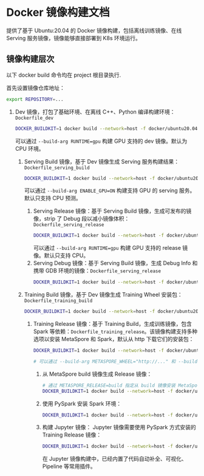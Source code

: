 # Docker 镜像构建文档

提供了基于 Ubuntu:20.04 的 Docker 镜像构建，包括离线训练镜像、在线 Serving 服务镜像，镜像能够直接部署到 K8s 环境运行。

## 镜像构建层次
以下 docker build 命令均在 project 根目录执行.

首先设置镜像仓库地址：

```bash
export REPOSITORY=...
```

1. Dev 镜像，打包了基础环境、在离线 C++、Python 编译构建环境：`Dockerfile_dev`
    ```bash
    DOCKER_BUILDKIT=1 docker build --network=host -f docker/ubuntu20.04/Dockerfile_dev -t $REPOSITORY/metaspore-dev:v1.0.0 .
    ```
    可以通过 `--build-arg RUNTIME=gpu` 构建 GPU 支持的 dev 镜像。默认为 CPU 环境。

    1. Serving Build 镜像，基于 Dev 镜像生成 Serving 服务构建结果：`Dockerfile_serving_build`
        ```bash
        DOCKER_BUILDKIT=1 docker build --network=host -f docker/ubuntu20.04/Dockerfile_serving_build --build-arg DEV_IMAGE=$REPOSITORY/metaspore-dev:v1.0.0 -t $REPOSITORY/metaspore-serving-build:v1.0.0 .
        ```
        可以通过 `--build-arg ENABLE_GPU=ON` 构建支持 GPU 的 serving 服务。默认只支持 CPU 预测。

        1. Serving Release 镜像：基于 Serving Build 镜像，生成可发布的镜像，strip 了 Debug 段以减小镜像体积：`Dockerfile_serving_release`
            ```bash
            DOCKER_BUILDKIT=1 docker build --network=host -f docker/ubuntu20.04/Dockerfile_serving_release --build-arg BUILD_IMAGE=$REPOSITORY/metaspore-serving-build:v1.0.0 -t $REPOSITORY/metaspore-serving-release:v1.0.0 --target serving_release .
            ```
            可以通过 `--build-arg RUNTIME=gpu` 构建 GPU 支持的 release 镜像。默认只支持 CPU。
        1. Serving Debug 镜像：基于 Serving Build 镜像，生成 Debug Info 和携带 GDB 环境的镜像：`Dockerfile_serving_release`
            ```bash
            DOCKER_BUILDKIT=1 docker build --network=host -f docker/ubuntu20.04/Dockerfile_serving_release --build-arg BUILD_IMAGE=$REPOSITORY/metaspore-serving-build:v1.0.0 -t $REPOSITORY/metaspore-serving-debug:v1.0.0 --target serving_debug .
            ```

    1. Training Build 镜像，基于 Dev 镜像生成 Training Wheel 安装包：`Dockerfile_training_build`
        ```bash
        DOCKER_BUILDKIT=1 docker build --network=host -f docker/ubuntu20.04/Dockerfile_training_build --build-arg DEV_IMAGE=$REPOSITORY/metaspore-dev:v1.0.0 -t $REPOSITORY/metaspore-training-build:v1.0.0 .
        ```
        1. Training Release 镜像：基于 Training Build，生成训练镜像，包含 Spark 等依赖：`Dockerfile_training_release`。该镜像构建支持多种选项以安装 MetaSpore 和 Spark，默认从 http 下载它们的安装包：
            ```bash
            DOCKER_BUILDKIT=1 docker build --network=host -f docker/ubuntu20.04/Dockerfile_training_release -t $REPOSITORY/metaspore-training-release:v1.0.0 --target release .

            # 可以通过 --build-arg METASPORE_WHEEL="http://..." 和 --build-arg SPARK_FILE="http://" 来指定 MetaSpore 的 wheel 包路径和 Spark 的 tgz 安装包路径
            ```

            1. 从 MetaSpore build 镜像生成 Release 镜像：
                ```bash
                # 通过 METASPORE_RELEASE=build 指定从 build 镜像安装 MetaSpore，同时需要通过 METASPORE_BUILD_IMAGE 指定镜像名。
                DOCKER_BUILDKIT=1 docker build --network=host -f docker/ubuntu20.04/Dockerfile_training_release --build-arg METASPORE_RELEASE=build --build-arg METASPORE_BUILD_IMAGE=$REPOSITORY/metaspore-training-build:v1.0.0 -t $REPOSITORY/metaspore-training-release:v1.0.0 --target release .
                ```
            2. 使用 PySpark 安装 Spark 环境：
                ```bash
                DOCKER_BUILDKIT=1 docker build --network=host -f docker/ubuntu20.04/Dockerfile_training_release --build-arg METASPORE_RELEASE=build --build-arg METASPORE_BUILD_IMAGE=$REPOSITORY/metaspore-training-build:v1.0.0 --build-arg SPARK_RELEASE=pyspark --build-arg SPARK_FILE="pyspark==3.2.1" -t $REPOSITORY/metaspore-training-release:v1.0.0 --target release .
                ```
            3. 构建 Jupyter 镜像：
                Jupyter 镜像需要使用 PySpark 方式安装的 Training Release 镜像：
                ```bash
                DOCKER_BUILDKIT=1 docker build --network=host -f docker/ubuntu20.04/Dockerfile_jupyter --build-arg RELEASE_IMAGE=$REPOSITORY/metaspore-training-release:v1.0.0 -t $REPOSITORY/metaspore-training-jupyter:v1.0.0 docker/ubuntu20.04
                ```
                在 Jupyter 镜像构建中，已经内置了代码自动补全、可视化、Pipeline 等常用插件。